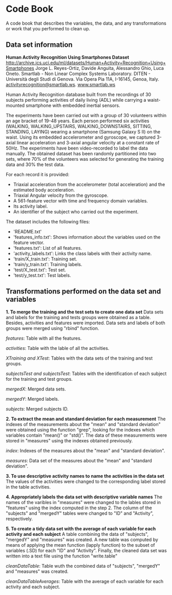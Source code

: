 # Code Book
A code book that describes the variables, the data, and any transformations or work that you performed to clean up.

## Data set information
**Human Activity Recognition Using Smartphones Dataset**
http://archive.ics.uci.edu/ml/datasets/Human+Activity+Recognition+Using+Smartphones
Jorge L. Reyes-Ortiz, Davide Anguita, Alessandro Ghio, Luca Oneto. Smartlab - Non Linear Complex Systems Laboratory. DITEN - Università degli Studi di Genova. Via Opera Pia 11A, I-16145, Genoa, Italy. activityrecognition@smartlab.ws. www.smartlab.ws

Human Activity Recognition database built from the recordings of 30 subjects performing activities of daily living (ADL) while carrying a waist-mounted smartphone with embedded inertial sensors.

The experiments have been carried out with a group of 30 volunteers within an age bracket of 19-48 years. Each person performed six activities (WALKING, WALKING_UPSTAIRS, WALKING_DOWNSTAIRS, SITTING, STANDING, LAYING) wearing a smartphone (Samsung Galaxy S II) on the waist. Using its embedded accelerometer and gyroscope, we captured 3-axial linear acceleration and 3-axial angular velocity at a constant rate of 50Hz. The experiments have been video-recorded to label the data manually. The obtained dataset has been randomly partitioned into two sets, where 70% of the volunteers was selected for generating the training data and 30% the test data. 

For each record it is provided:
* Triaxial acceleration from the accelerometer (total acceleration) and the estimated body acceleration.
* Triaxial Angular velocity from the gyroscope. 
* A 561-feature vector with time and frequency domain variables. 
* Its activity label. 
* An identifier of the subject who carried out the experiment.

The dataset includes the following files:
* 'README.txt'
* 'features_info.txt': Shows information about the variables used on the feature vector.
* 'features.txt': List of all features.
* 'activity_labels.txt': Links the class labels with their activity name.
* 'train/X_train.txt': Training set.
* 'train/y_train.txt': Training labels.
* 'test/X_test.txt': Test set.
* 'test/y_test.txt': Test labels.

## Transformations performed on the data set and variables
**1. To merge the training and the test sets to create one data set**
Data sets and labels for the training and tests groups were obtained as a table. Besides, activities and features were imported.
Data sets and labels of both groups were merged using "rbind" function.

*features*: Table with all the features.

*activities*: Table with the lable of all the activities.

*XTraining and XTest*: Tables with the data sets of the training and test groups.

*subjectsTest and subjectsTest*: Tables with the identification of each subject for the training and test groups.

*mergedX*: Merged data sets.

*mergedY*: Merged labels.

*subjects*: Merged subjects ID.


**2. To extract the mean and standard deviation for each measurement**
The indexes of the measurements about the "mean" and "standard deviation" were obtained using the function "grep", looking for the indexes which variables contain "mean()" or "std()".
The data of these measurements were stored in "measures" using the indexes obtained previously.

*index*: Indexes of the measures about the "mean" and "standard deviation".

*measures*: Data set of the measures about the "mean" and "standard deviation".


**3. To use descriptive activity names to name the activities in the data set**
The values of the activities were changed to the corresponding label stored in the table activities.


**4. Appropriately labels the data set with descriptive variable names**
The names of the varibles in "measures" were changed to the lables stored in "features" using the index computed in the step 2.
The column of the "subjects" and "mergedY" tables were changed to "ID" and "Activity", respectively.


**5. To create a tidy data set with the average of each variable for each activity and each subject**
A table combining the data of "subjects", "mergedY" and "measures" was created.
A new table was computed by means of applying the mean function (lapply function) to the subset of variables (.SD) for each "ID" and "Activity".
Finally, the cleaned data set was written into a text file using the function "write.table"

*cleanDataTable*: Table wuth the combined data of "subjects", "mergedY" and "measures" was created.

*cleanDataTableAverages*: Table with the average of each variable for each activity and each subject.
